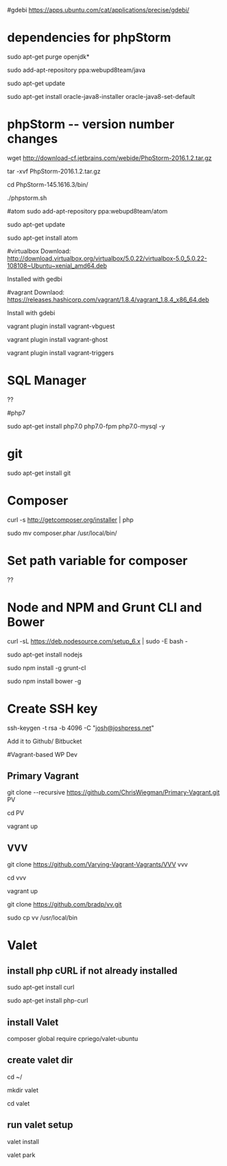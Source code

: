 #gdebi
https://apps.ubuntu.com/cat/applications/precise/gdebi/

# dependencies for phpStorm
sudo apt-get purge openjdk*

sudo add-apt-repository ppa:webupd8team/java

sudo apt-get update

sudo apt-get install oracle-java8-installer oracle-java8-set-default

# phpStorm -- version number changes
wget http://download-cf.jetbrains.com/webide/PhpStorm-2016.1.2.tar.gz

tar -xvf PhpStorm-2016.1.2.tar.gz

cd PhpStorm-145.1616.3/bin/

./phpstorm.sh

#atom
sudo add-apt-repository ppa:webupd8team/atom

sudo apt-get update

sudo apt-get install atom


#virtualbox
Download: http://download.virtualbox.org/virtualbox/5.0.22/virtualbox-5.0_5.0.22-108108~Ubuntu~xenial_amd64.deb

Installed with gedbi

#vagrant
Downlaod: https://releases.hashicorp.com/vagrant/1.8.4/vagrant_1.8.4_x86_64.deb

Install with gdebi

vagrant plugin install vagrant-vbguest

vagrant plugin install vagrant-ghost

vagrant plugin install vagrant-triggers

# SQL Manager

??

#php7 

sudo apt-get install php7.0 php7.0-fpm php7.0-mysql -y

# git

sudo apt-get install git



# Composer
curl -s http://getcomposer.org/installer | php

sudo mv composer.phar /usr/local/bin/

# Set path variable for composer
??


# Node and NPM and Grunt CLI and Bower
curl -sL https://deb.nodesource.com/setup_6.x | sudo -E bash -

sudo apt-get install nodejs

sudo npm install -g grunt-cl

sudo npm install bower -g

# Create SSH key
ssh-keygen -t rsa -b 4096 -C "josh@joshpress.net"

Add it to Github/ Bitbucket

#Vagrant-based WP Dev
## Primary Vagrant
git clone --recursive https://github.com/ChrisWiegman/Primary-Vagrant.git PV

cd PV

vagrant up

## VVV
git clone https://github.com/Varying-Vagrant-Vagrants/VVV vvv

cd vvv

vagrant up

git clone https://github.com/bradp/vv.git

sudo cp vv /usr/local/bin


# Valet
## install php cURL if not already installed
sudo apt-get install curl

sudo apt-get install php-curl

## install Valet
composer global require cpriego/valet-ubuntu

## create valet dir
cd ~/

mkdir valet

cd valet

## run valet setup
valet install

valet park
